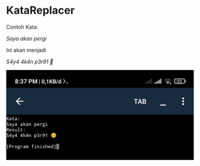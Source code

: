 # KataReplacer

Contoh Kata:

_Saya akan pergi_

Ini akan menjadi

_S4y4 4k4n p3r91 🥴_

![IMG_20231218_203732](photo/IMG_20231218_203732.jpg)


